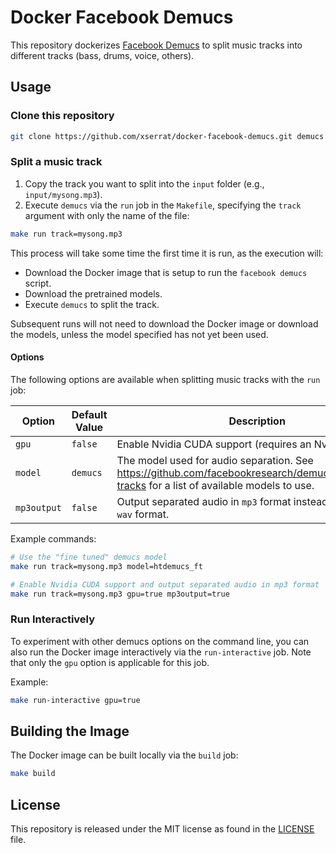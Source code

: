 # Docker Facebook Demucs
This repository dockerizes [Facebook Demucs](https://github.com/facebookresearch/demucs)
to split music tracks into different tracks (bass, drums, voice, others).

## Usage
### Clone this repository
```bash
git clone https://github.com/xserrat/docker-facebook-demucs.git demucs
```
### Split a music track
1. Copy the track you want to split into the `input` folder (e.g., `input/mysong.mp3`).
2. Execute `demucs` via the `run` job in the `Makefile`, specifying the `track` argument with only the name of the file:
```bash
make run track=mysong.mp3
```

This process will take some time the first time it is run, as the execution will:
* Download the Docker image that is setup to run the `facebook demucs` script.
* Download the pretrained models.
* Execute `demucs` to split the track.

Subsequent runs will not need to download the Docker image or download the models, unless the model specified has not yet been used.

#### Options
The following options are available when splitting music tracks with the `run` job:

Option | Default Value | Description
--- | --- | ---
`gpu`       | `false` | Enable Nvidia CUDA support (requires an Nvidia GPU).
`model`     | `demucs`| The model used for audio separation. See https://github.com/facebookresearch/demucs#separating-tracks for a list of available models to use.
`mp3output` | `false` | Output separated audio in `mp3` format instead of the default `wav` format.

Example commands:
```bash
# Use the "fine tuned" demucs model
make run track=mysong.mp3 model=htdemucs_ft

# Enable Nvidia CUDA support and output separated audio in mp3 format
make run track=mysong.mp3 gpu=true mp3output=true
```

### Run Interactively

To experiment with other demucs options on the command line, you can also run the Docker image interactively via the `run-interactive` job. Note that only the `gpu` option is applicable for this job.

Example:
```bash
make run-interactive gpu=true
```

## Building the Image

The Docker image can be built locally via the `build` job:
```bash
make build
```

## License
This repository is released under the MIT license as found in the [LICENSE](LICENSE) file.
